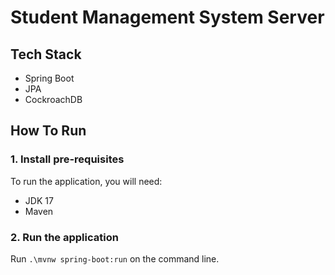 # Student Management System Server

## Tech Stack
* Spring Boot
* JPA
* CockroachDB

## How To Run

### 1. Install pre-requisites
   To run the application, you will need:
   * JDK 17
   * Maven

### 2. Run the application

   Run `.\mvnw spring-boot:run` on the command line.
